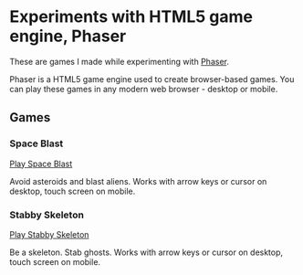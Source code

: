 # Experiments with HTML5 game engine, Phaser

These are games I made while experimenting with [Phaser](http://phaser.io/).

Phaser is a HTML5 game engine used to create browser-based games. You can play
these games in any modern web browser - desktop or mobile.

## Games

### Space Blast

[Play Space Blast](http://ruscoe.org/html5/space-blast/)

Avoid asteroids and blast aliens. Works with arrow keys or cursor on desktop,
touch screen on mobile.

### Stabby Skeleton

[Play Stabby Skeleton](http://ruscoe.org/html5/stabby-skeleton/)

Be a skeleton. Stab ghosts. Works with arrow keys or cursor on desktop, touch
screen on mobile.
